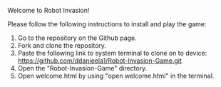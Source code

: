 Welcome to Robot Invasion!

Please follow the following instructions to install and play the game:

1. Go to the repository on the Github page.
2. Fork and clone the repository.
3. Paste the following link to system terminal to clone on to device:
https://github.com/ddanieela1/Robot-Invasion-Game.git
4. Open the "Robot-Invasion-Game" directory.
5. Open welcome.html by using "open welcome.html" in the terminal.

